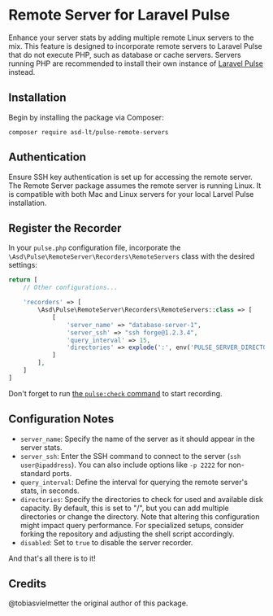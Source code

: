 # Remote Server for Laravel Pulse

Enhance your server stats by adding multiple remote Linux servers to the mix. This feature is designed to incorporate remote servers to Laravel Pulse that do not execute PHP, such as database or cache servers. Servers running PHP are recommended to install their own instance of [Laravel Pulse](https://pulse.laravel.com) instead.

## Installation

Begin by installing the package via Composer:

```shell
composer require asd-lt/pulse-remote-servers
```

## Authentication

Ensure SSH key authentication is set up for accessing the remote server. The Remote Server package assumes the remote server is running Linux. It is compatible with both Mac and Linux servers for your local Larvel Pulse installation.

## Register the Recorder

In your `pulse.php` configuration file, incorporate the `\Asd\Pulse\RemoteServer\Recorders\RemoteServers` class with the desired settings:

```php
return [
    // Other configurations...

    'recorders' => [
        \Asd\Pulse\RemoteServer\Recorders\RemoteServers::class => [
            [
                'server_name' => "database-server-1",
                'server_ssh' => "ssh forge@1.2.3.4",
                'query_interval' => 15,
                'directories' => explode(':', env('PULSE_SERVER_DIRECTORIES', '/')),
            ]
        ],
    ]
]
```

Don't forget to run [the `pulse:check` command](https://laravel.com/docs/10.x/pulse#capturing-entries) to start recording.

## Configuration Notes

- `server_name`: Specify the name of the server as it should appear in the server stats.
- `server_ssh`: Enter the SSH command to connect to the server (`ssh user@ipaddress`). You can also include options like `-p 2222` for non-standard ports.
- `query_interval`: Define the interval for querying the remote server's stats, in seconds.
- `directories`: Specify the directories to check for used and available disk capacity. By default, this is set to "/", but you can add multiple directories or change the directory. Note that altering this configuration might impact query performance. For specialized setups, consider forking the repository and adjusting the shell script accordingly.
- `disabled`: Set to `true` to disable the server recorder.

And that's all there is to it!

## Credits
@tobiasvielmetter the original author of this package.